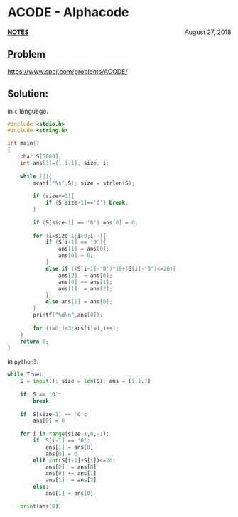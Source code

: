 # ACODE - Alphacode

<p style="text-align:left;"><a href="../../../notes.html"><b>NOTES</b></a> <span style="float:right;">         August 27, 2018 </span></p>

## Problem

<a href="https://www.spoj.com/problems/ACODE/" target="_blank">https://www.spoj.com/problems/ACODE/</a>

## Solution:

in `c` language.

```c
#include <stdio.h>
#include <string.h>

int main()
{
    char S[5000];
    int ans[3]={1,1,1}, size, i;
    
    while (1){
        scanf("%s",S); size = strlen(S);
        
        if (size==1){
            if (S[size-1]=='0') break;
        }
        
        if (S[size-1] == '0') ans[0] = 0;
        
        for (i=size-1;i>0;i--){
            if (S[i-1] == '0'){
                ans[1] = ans[0];
                ans[0] = 0;
            }
            else if ((S[i-1]-'0')*10+(S[i]-'0')<=26){
                ans[2]  = ans[0];
                ans[0] += ans[1];
                ans[1]  = ans[2];
            }
            else ans[1] = ans[0];
        }
        printf("%d\n",ans[0]);
        
        for (i=0;i<3;ans[i]=1,i++);
    }
    return 0;
}
```

in `python3`.

```python
while True:
    S = input(); size = len(S); ans = [1,1,1]
    
    if  S == '0':
        break
    
    if  S[size-1] == '0':
        ans[0] = 0
        
    for i in range(size-1,0,-1):
        if  S[i-1] == '0':
            ans[1] = ans[0]
            ans[0] = 0
        elif int(S[i-1]+S[i])<=26:
            ans[2]  = ans[0]
            ans[0] += ans[1]
            ans[1]  = ans[2]
        else:
            ans[1] = ans[0]

    print(ans[0])
```